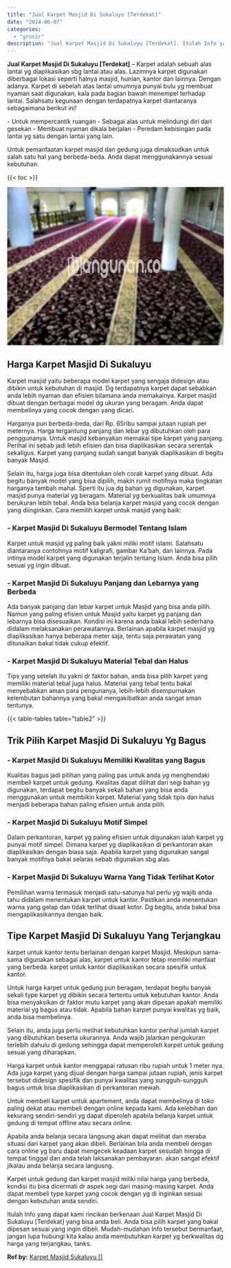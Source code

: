 ```yaml
---
title: "Jual Karpet Masjid Di Sukaluyu [Terdekat]"
date: "2024-06-07"
categories: 
  - "grosir"
description: "Jual Karpet Masjid Di Sukaluyu [Terdekat]. Itulah Info yang dapat kami rincikan berkenaan Jual Karpet Masjid Di Sukaluyu [Terdekat] yang bisa anda beli. An..."
---
```


**Jual Karpet Masjid Di Sukaluyu \[Terdekat\]** – Karpet adalah sebuah alas lantai yg diaplikasikan sbg lantai atau alas. Lazimnya karpet digunakan diberbagai lokasi seperti halnya masjid, hunian, kantor dan lainnya. Dengan adanya. Karpet di sebelah atas lantai umumnya punyai bulu yg membuat nyaman saat digunakan, kala pada bagian bawah menempel terhadap lantai. Salahsatu kegunaan dengan terdapatnya karpet diantaranya sebagaimana berikut ini!

\- Untuk mempercantik ruangan - Sebagai alas untuk melindungi diri dari gesekan - Membuat nyaman dikala berjalan - Peredam kebisingan pada lantai yg satu dengan lantai yang lain.

Untuk pemanfaatan karpet masjid dan gedung juga dimaksudkan untuk salah satu hal yang berbeda-beda. Anda dapat menggunakannya sesuai kebutuhan.

{{< toc >}}

![Jual Karpet Masjid Di Sukaluyu [Terdekat]](/images/grosir-karpet-murah-79.png)

## Harga Karpet Masjid Di Sukaluyu

Karpet masjid yaitu beberapa model karpet yang sengaja didesign atau dibikin untuk kebutuhan di masjid. Dg terdapatnya karpet dapat sebabkan anda lebih nyaman dan efisien bilamana anda memakainya. Karpet masjid dibuat dengan berbagai model dg ukuran yang beragam. Anda dapat membelinya yang cocok dengan yang dicari.

Harganya pun berbeda-beda, dari Rp. 65ribu sampai jutaan rupiah per meternya. Harga tergantung panjang dan lebar yg dibutuhkan oleh para penggunanya. Untuk masjid kebanyakan memakai tipe karpet yang panjang. Perihal ini sebab jadi lebih efisien dan bisa diaplikasikan secara serentak sekaligus. Karpet yang panjang sudah sangat banyak diaplikasikan di begitu banyak Masjid.

Selain itu, harga juga bisa ditentukan oleh corak karpet yang dibuat. Ada begitu banyak model yang bisa dipilih, makin rumit motifnya maka tingkatan harganya tambah mahal. Sperti itu jua dg bahan yg digunakan, karpet masjid punya material yg beragam. Material yg berkualitas baik umumnya berukuran lebih tebal. Anda bisa belanja karpet masjid yang cocok dengan yang diinginkan. Cara memilih karpet untuk masjid yang baik:

### \- Karpet Masjid Di Sukaluyu Bermodel Tentang Islam

Karpet untuk masjid yg paling baik yakni miliki motif islami. Salahsatu diantaranya contohnya motif kaligrafi, gambar Ka’bah, dan lainnya. Pada intinya model karpet yang digunakan terjalin tentang Islam. Anda bisa pilih sesuai yg ingin dibuat.

### \- Karpet Masjid Di Sukaluyu Panjang dan Lebarnya yang Berbeda

Ada banyak panjang dan lebar karpet untuk Masjid yang bisa anda pilih. Namun yang paling efisien untuk Masjid yaitu karpet yg panjang dan lebarnya bisa disesuaikan. Kondisi ini karena anda bakal lebih sederhana didalam melaksanakan perawatannya. Berlainan apabila karpet masjid yg diaplikasikan hanya beberapa meter saja, tentu saja perawatan yang ditunaikan bakal tidak cukup efektif.

### \- Karpet Masjid Di Sukaluyu Material Tebal dan Halus

Tips yang setelah itu yakni dr faktor bahan, anda bisa pilih karpet yang memiliki material tebal juga halus. Material yang tebal tentu bakal menyebabkan aman para pengunanya, lebih-lebih disempurnakan kelembutan bahannya yang bakal mengakibatkan anda sangat aman tentunya.

{{< table-tables table="table2" >}}

## Trik Pilih Karpet Masjid Di Sukaluyu Yg Bagus

### \- Karpet Masjid Di Sukaluyu Memiliki Kwalitas yang Bagus

Kualitas bagus jadi pilihan yang paling pas untuk anda yg menghendaki membeli karpet untuk gedung. Kwalitas dapat dilihat dari segi bahan yg digunakan, terdapat begitu banyak sekali bahan yang bisa anda menggunakan untuk membikin karpet. Material yang tidak tipis dan halus menjadi beberapa bahan paling efisien untuk anda pilih.

### \- Karpet Masjid Di Sukaluyu Motif Simpel

Dalam perkantoran, karpet yg paling efisien untuk digunakan ialah karpet yg punyai motif simpel. Dimana karpet yg diaplikasikan di perkantoran akan diaplikasikan dengan biasa saja. Apabila karpet yang digunakan sangat banyak motifnya bakal selaras sebab digunakan sbg alas.

### \- Karpet Masjid Di Sukaluyu Warna Yang Tidak Terlihat Kotor

Pemilihan warna termasuk menjadi satu-satunya hal perlu yg wajib anda tahu didalam menentukan karpet untuk kantor. Pastikan anda menentukan warna yang gelap dan tidak terlihat disaat kotor. Dg begitu, anda bakal bisa mengaplikasikannya dengan baik.

## Tipe Karpet Masjid Di Sukaluyu Yang Terjangkau

karpet untuk kantor tentu berlainan dengan karpet Masjid. Meskipun sama-sama digunakan sebagai alas, karpet untuk kantor tetap memiliki manfaat yang berbeda. karpet untuk kantor diaplikasikan secara spesifik untuk kantor.

Untuk harga karpet untuk gedung pun beragam, terdapat begitu banyak sekali type karpet yg dibikin secara tertentu untuk kebutuhan kantor. Anda bisa menyaksikan dr faktor mutu karpet yang akan dipesan apakah memiliki material yg bagus atau tidak. Apabila bahan karpet punyai kwalitas yg baik, anda bisa membelinya.

Selain itu, anda juga perlu melihat kebutuhkan kantor perihal jumlah karpet yang dibutuhkan beserta ukurannya. Anda wajib jalankan pengukuran terlebih dahulu di gedung sehingga dapat memperoleh karpet untuk gedung sesuai yang diharapkan.

Harga karpet untuk kantor menggapai ratusan ribu rupiah untuk 1 meter nya. Ada juga karpet yang dijual dengan harga sampai jutaan rupiah, jenis karpet tersebut didesign spesifik dan punyai kwalitas yang sungguh-sungguh bagus untuk bisa diaplikasikan di perkantoran mewah.

Untuk membeli karpet untuk apartement, anda dapat membelinya di toko paling dekat atau membeli dengan online kepada kami. Ada kelebihan dan kekurang sendiri-sendiri yg dapat diperoleh apabila belanja karpet untuk gedung di tempat offline atau secara online.

Apabila anda belanja secara langsung akan dapat melihat dan meraba situasi dari karpet yang akan dibeli. Berlainan bila anda membeli dengan cara online yg baru dapat mengecek keadaan karpet sesudah hingga di tempat tinggal dan anda telah laksanakan pembayaran. akan sangat efektif jikalau anda belanja secara langusng.

Karpet untuk gedung dan karpet masjid miliki nilai harga yang berbeda, kondisi itu bisa dicermati dr aspek segi dari masing-masing karpet. Anda dapat membeli type karpet yang cocok dengan yg di inginkan sesuai dengan kebutuhan anda sendiri.

Itulah Info yang dapat kami rincikan berkenaan Jual Karpet Masjid Di Sukaluyu \[Terdekat\] yang bisa anda beli. Anda bisa pilih karpet yang bakal dipesan sesuai yang ingin dibeli. Mudah-mudahan Info tersebut bermanfaat, jangan lupa hubungi kita kalau anda membutuhkan karpet yg berkwalitas dg harga yang terjangkau, tanks.

**Ref by:**  [Karpet Masjid Sukaluyu []](https://id.wikipedia.org/wiki/Karpet)
